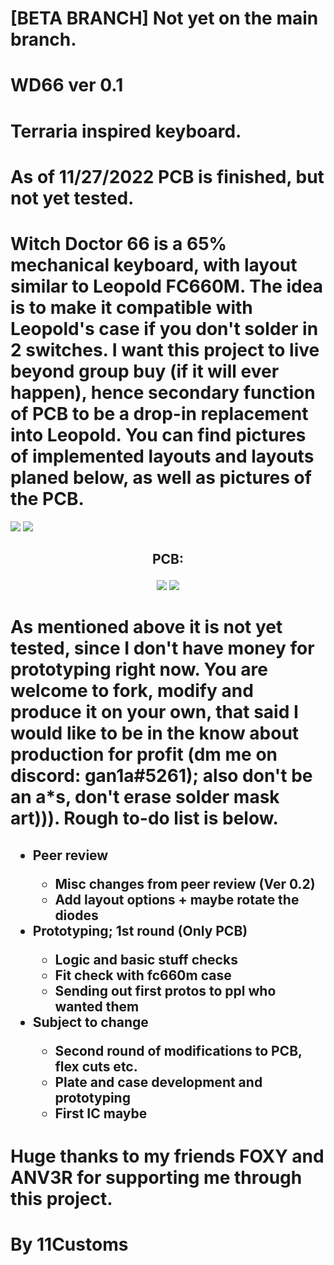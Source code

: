 # [BETA BRANCH] Not yet on the main branch.
# WD66 ver 0.1
# Terraria inspired keyboard.
# As of 11/27/2022 PCB is finished, but not yet tested.
# Witch Doctor 66 is a 65% mechanical keyboard, with layout similar to Leopold FC660M. The idea is to make it compatible with Leopold's case if you don't solder in 2 switches. I want this project to live beyond group buy (if it will ever happen), hence secondary function of PCB to be a drop-in replacement into Leopold. You can find pictures of implemented layouts and layouts planed below, as well as pictures of the PCB.
<img src="https://i.imgur.com/I7TdzwW.png">
<img src="https://i.imgur.com/GY7Oimh.png">
<h2>
<p align="center">
PCB:
</p>
</h2>
<p align="center">
<img src="https://i.imgur.com/xgGr7Lf.png">
<img src="https://i.imgur.com/nsd80Bw.png">
</p>

# As mentioned above it is not yet tested, since I don't have money for prototyping right now. You are welcome to fork, modify and produce it on your own, that said I would like to be in the know about production for profit (dm me on discord: gan1a#5261); also don't be an a*s, don't erase solder mask art))). Rough to-do list is below.
<h2>
<ul>
  <li>Peer review</li>
  <ul>
  <li>Misc changes from peer review (Ver 0.2)</li>
  <li>Add layout options + maybe rotate the diodes</li>
  </ul>
  <li>Prototyping; 1st round (Only PCB)</li>
  <ul>
  <li>Logic and basic stuff checks</li>
  <li>Fit check with fc660m case</li>
  <li>Sending out first protos to ppl who wanted them</li>
  </ul>
  <li>Subject to change</li>
  <ul>
  <li>Second round of modifications to PCB, flex cuts etc.</li>
  <li>Plate and case development and prototyping</li>
  <li>First IC maybe</li>
  </ul>
</ul>
</h2>

# Huge thanks to my friends FOXY and ANV3R for supporting me through this project.
# By 11Customs
